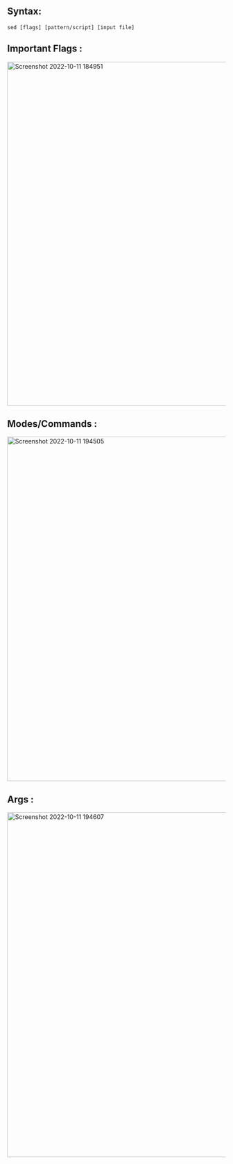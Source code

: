 ## Syntax: 

```
sed [flags] [pattern/script] [input file]
```

## Important Flags :

<img width="793" alt="Screenshot 2022-10-11 184951" src="https://user-images.githubusercontent.com/90236635/195101987-eb44d985-e5c8-4127-957a-57e885b5ee5e.png">

## Modes/Commands :

<img width="794" alt="Screenshot 2022-10-11 194505" src="https://user-images.githubusercontent.com/90236635/195115620-33b698e1-4ef1-4e6c-81b2-409a8766a7ef.png">

## Args :

<img width="795" alt="Screenshot 2022-10-11 194607" src="https://user-images.githubusercontent.com/90236635/195115897-ee2818bd-861b-40c6-9c07-4ba7e37f53e4.png">
